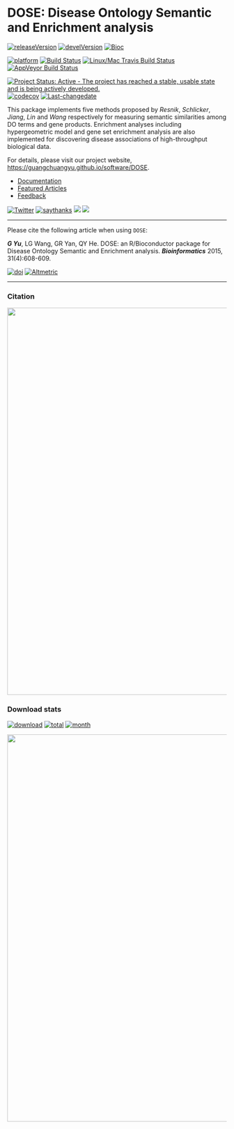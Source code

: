 # DOSE: Disease Ontology Semantic and Enrichment analysis

[![releaseVersion](https://img.shields.io/badge/release%20version-3.6.1-green.svg?style=flat)](https://bioconductor.org/packages/DOSE)
[![develVersion](https://img.shields.io/badge/devel%20version-3.7.1-green.svg?style=flat)](https://github.com/guangchuangyu/DOSE)
[![Bioc](http://www.bioconductor.org/shields/years-in-bioc/DOSE.svg)](https://www.bioconductor.org/packages/devel/bioc/html/DOSE.html#since)

[![platform](http://www.bioconductor.org/shields/availability/devel/DOSE.svg)](https://www.bioconductor.org/packages/devel/bioc/html/DOSE.html#archives)
[![Build
Status](http://www.bioconductor.org/shields/build/devel/bioc/DOSE.svg)](https://bioconductor.org/checkResults/devel/bioc-LATEST/DOSE/)
[![Linux/Mac Travis Build
Status](https://img.shields.io/travis/GuangchuangYu/DOSE/master.svg?label=Mac%20OSX%20%26%20Linux)](https://travis-ci.org/GuangchuangYu/DOSE)
[![AppVeyor Build
Status](https://img.shields.io/appveyor/ci/Guangchuangyu/DOSE/master.svg?label=Windows)](https://ci.appveyor.com/project/GuangchuangYu/DOSE)

[![Project Status: Active - The project has reached a stable, usable
state and is being actively
developed.](http://www.repostatus.org/badges/latest/active.svg)](http://www.repostatus.org/#active)
[![codecov](https://codecov.io/gh/GuangchuangYu/DOSE/branch/master/graph/badge.svg)](https://codecov.io/gh/GuangchuangYu/DOSE/)
[![Last-changedate](https://img.shields.io/badge/last%20change-2018--09--30-green.svg)](https://github.com/GuangchuangYu/DOSE/commits/master)

This package implements five methods proposed by *Resnik*, *Schlicker*,
*Jiang*, *Lin* and *Wang* respectively for measuring semantic
similarities among DO terms and gene products. Enrichment analyses
including hypergeometric model and gene set enrichment analysis are also
implemented for discovering disease associations of high-throughput
biological data.

For details, please visit our project website,
<https://guangchuangyu.github.io/software/DOSE>.

  - [Documentation](https://guangchuangyu.github.io/software/DOSE/documentation/)
  - [Featured
    Articles](https://guangchuangyu.github.io/software/DOSE/featuredArticles/)
  - [Feedback](https://guangchuangyu.github.io/software/DOSE/#feedback)

[![Twitter](https://img.shields.io/twitter/url/http/shields.io.svg?style=social&logo=twitter)](https://twitter.com/intent/tweet?hashtags=DOSE&url=http://bioinformatics.oxfordjournals.org/content/31/4/608)
[![saythanks](https://img.shields.io/badge/say-thanks-ff69b4.svg)](https://saythanks.io/to/GuangchuangYu)
[![](https://img.shields.io/badge/follow%20me%20on-微信-green.svg?style=flat)](https://guangchuangyu.github.io/blog_images/biobabble.jpg)
[![](https://img.shields.io/badge/打赏-支付宝/微信-green.svg?style=flat)](https://guangchuangyu.github.io/blog_images/pay_qrcode.png)

-----

Please cite the following article when using `DOSE`:

***G Yu***, LG Wang, GR Yan, QY He. DOSE: an R/Bioconductor package for
Disease Ontology Semantic and Enrichment analysis. ***Bioinformatics***
2015,
31(4):608-609.

[![doi](https://img.shields.io/badge/doi-10.1093/bioinformatics/btu684-green.svg?style=flat)](http://dx.doi.org/10.1093/bioinformatics/btu684)
[![Altmetric](https://img.shields.io/badge/Altmetric-26-green.svg?style=flat)](https://www.altmetric.com/details/2788597)

-----

### Citation

<img src="https://guangchuangyu.github.io/software/DOSE/featured-articles/index_files/figure-html/citation-1.png" width="890"/>

### Download stats

[![download](http://www.bioconductor.org/shields/downloads/DOSE.svg)](https://bioconductor.org/packages/stats/bioc/DOSE)
[![total](https://img.shields.io/badge/downloads-85376/total-blue.svg?style=flat)](https://bioconductor.org/packages/stats/bioc/DOSE)
[![month](https://img.shields.io/badge/downloads-3396/month-blue.svg?style=flat)](https://bioconductor.org/packages/stats/bioc/DOSE)

<img src="https://guangchuangyu.github.io/software/DOSE/index_files/figure-html/dlstats-1.png" width="890"/>
